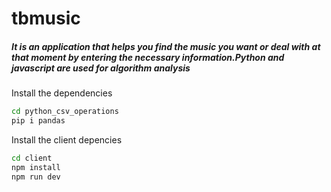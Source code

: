 # tbmusic


##### It is an application that helps you find the music you want or deal with at that moment by entering the necessary information.Python and javascript are used for algorithm analysis


Install the dependencies

```sh
cd python_csv_operations
pip i pandas
```

Install the client depencies

```sh
cd client
npm install
npm run dev
```
